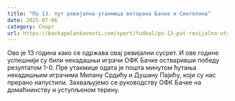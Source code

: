 ```yaml
---
title: "По 13. пут ревијална утакмица ветарана Бачке и Синтелона"
date: 2025-07-06
category: Спорт
url: https://backapalankavesti.com/sport/fudbal/po-13-put-revijalna-utakmica-vetarana-backe-i-sintelona/
---
```


Ово је 13 година како се одржава овај ревијални сусрет. И ове године успешнији су били некадашњи играчи ОФК Бачке остваривши победу резултатом 1-0. Пре утакмице одата је пошта минутом ћутања некадишњим играчима Милану Срдићу и Душану Пајићу, који су нас прерано напустили. Захваљујемо се руководству ОФК Бачке на домаћнинству и уступљеном терену.
